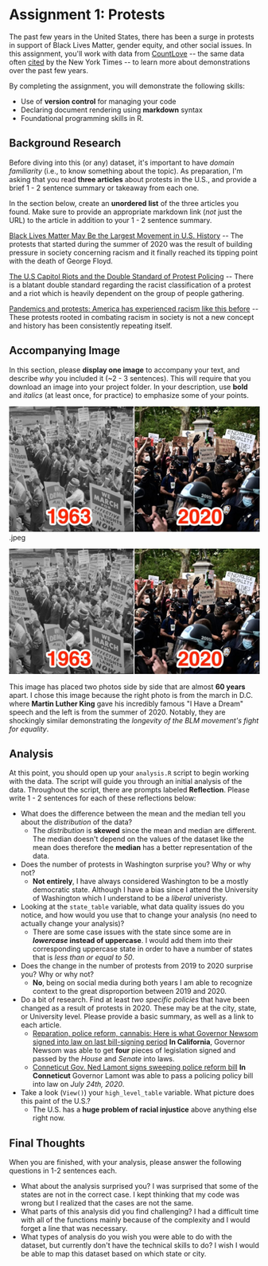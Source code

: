 # Assignment 1: Protests
The past few years in the United States, there has been a surge in protests in support of Black Lives Matter, gender equity, and other social issues. In this assignment, you'll work with data from [CountLove](https://countlove.org/) -- the same data often [cited](https://www.nytimes.com/2020/08/28/us/black-lives-matter-protest.html) by the New York Times -- to learn more about demonstrations over the past few years.

By completing the assignment, you will demonstrate the following skills:

- Use of **version control** for managing your code
- Declaring document rendering using **markdown** syntax
- Foundational programming skills in R.


## Background Research
Before diving into this (or any) dataset, it's important to have _domain familiarity_ (i.e., to know something about the topic). As preparation, I'm asking that you read **three articles** about protests in the U.S., and provide a brief 1 - 2 sentence summary or takeaway from each one.

In the section below, create an **unordered list** of the three articles you found. Make sure to provide an appropriate markdown link (_not_ just the URL) to the article in addition to your 1 - 2 sentence summary.

[Black Lives Matter May Be the Largest Movement in U.S. History](https://www.nytimes.com/interactive/2020/07/03/us/george-floyd-protests-crowd-size.html) -- The protests that started during the summer of 2020 was the result of building pressure in society concerning racism and it finally reached its tipping point with the death of George Floyd.

[The U.S Capitol Riots and the Double Standard of Protest Policing](https://www.usnews.com/news/national-news/articles/2021-01-12/the-us-capitol-riots-and-the-double-standard-of-protest-policing) -- There is a blatant double standard regarding the racist classification of a protest and a riot which is heavily dependent on the group of people gathering.

[Pandemics and protests: America has experienced racism like this before](https://www.brookings.edu/blog/how-we-rise/2021/06/09/pandemics-and-protests-america-has-experienced-racism-like-this-before/) -- These protests rooted in combating racism in society is not a new concept and history has been consistently repeating itself.


## Accompanying Image
In this section, please **display one image** to accompany your text, and describe _why_ you included it (~2 - 3 sentences). This will require that you download an image into your project folder. In your description, use **bold** and _italics_ (at least once, for practice) to emphasize some of your points.

![Protest](Protest_Image.jpeg).jpeg

![Protests](https://github.com/nlc02/a1-protests-nlc02/blob/6b41ae5e2654a724a9510a81b1470b9e8f22dee9/!%5BProtest%5D(Protest_Image.jpeg).jpeg "Compare Protests")

This image has placed two photos side by side that are almost **60 years** apart. I chose this image because the right photo is from the march in D.C. where **Martin Luther King** gave his incredibly famous "I Have a Dream" speech and the left is from the summer of 2020. Notably, they are shockingly similar demonstrating the _longevity of the BLM movement's fight for equality_.

## Analysis
At this point, you should open up your `analysis.R` script to begin working with the data. The script will guide you through an initial analysis of the data. Throughout the script, there are prompts labeled **Reflection**. Please write 1 - 2 sentences for each of these reflections below:

- What does the difference between the mean and the median tell you about the *distribution* of the data?
  - The _distribution_ is **skewed** since the mean and median are different. The median doesn't depend on the values of the dataset like the mean does therefore the **median** has a better representation of the data.
- Does the number of protests in Washington surprise you? Why or why not?
  - **Not entirely**, I have always considered Washington to be a mostly democratic state. Although I have a bias since I attend the University of Washington which I understand to be a _liberal_ univeristy.
- Looking at the `state_table` variable, what data quality issues do you notice, and how would you use that to change your analysis (no need to actually change your analysis)?
  - There are some case issues with the state since some are in **_lowercase_ instead of uppercase**. I would add them into their corresponding uppercase state in order to have a number of states that is _less than or equal to 50_.
- Does the change in the number of protests from 2019 to 2020 surprise you? Why or why not?
  - **No**, being on social media during both years I am able to recognize context to the great disproportion between 2019 and 2020.
- Do a bit of research. Find at least *two specific policies* that have been changed as a result of protests in 2020. These may be at the city, state, or University level. Please provide a basic summary, as well as a link to each article.
  - [Reparation, police reform, cannabis: Here is what Governor Newsom signed into law on last bill-signing period](https://www.abc10.com/article/news/politics/newsom-signs-bills-last-day/103-2dcbe3eb-2ce8-4647-804c-2b5786d823d2)  **In California**, Governor Newsom was able to get **four** pieces of legislation signed and passed by the _House_ and _Senate_ into laws.
  - [Conneticut Gov. Ned Lamont signs sweeping police reform bill](https://www.cnn.com/2020/07/31/us/connecticut-police-reform-bill-signed/index.html) **In Conneticut** Governor Lamont was able to pass a policing policy bill into law on _July 24th, 2020_.
- Take a look (`View()`) your `high_level_table` variable. What picture does this paint of the U.S.?
  - The U.S. has a **huge problem of racial injustice** above anything else right now.

## Final Thoughts
When you are finished, with your analysis, please answer the following questions in 1-2 sentences each.

- What about the analysis surprised you? I was surprised that some of the states are not in the correct case. I kept thinking that my code was wrong but I realized that the cases are not the same.
- What parts of this analysis did you find challenging? I had a difficult time with all of the functions mainly because of the complexity and I would forget a line that was necessary.
- What types of analysis do you wish you were able to do with the dataset, but currently don't have the technical skills to do? I wish I would be able to map this dataset based on which state or city.
